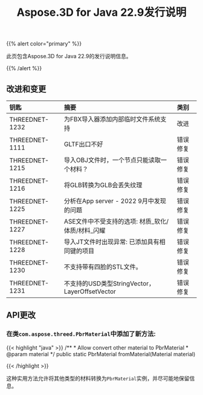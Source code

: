 ﻿---
title: Aspose.3D for Java 22.9发行说明
type: docs
weight: 4
url: /zh/java/aspose-3d-for-java-22-9-release-notes/
description: Aspose.3D for Java 22.9的发行说明。
---
{{% alert color="primary" %}}

此页包含Aspose.3D for Java 22.9的发行说明信息。

{{% /alert %}}
## **改进和变更**

|**钥匙**|**摘要**|**类别**|
|:- |:- |:- |
|THREEDNET-1232 |为FBX导入器添加内部临时文件系统支持|改进|
|THREEDNET-1111 |GLTF出口不好|错误修复|
|THREEDNET-1215 |导入OBJ文件时，一个节点只能读取一个材料？|错误修复|
|THREEDNET-1216 |将GLB转换为GLB会丢失纹理|错误修复|
|THREEDNET-1225 |分析在App server - 2022 9月中发现的问题|错误修复|
|THREEDNET-1227 |ASE文件中不受支持的选项: 材质_软化/体质/材料_闪耀|错误修复|
|THREEDNET-1228 |导入JT文件时出现异常: 已添加具有相同键的项目|错误修复|
|THREEDNET-1230 |不支持带有四脸的STL文件。|错误修复|
|THREEDNET-1231 |不支持的USD类型StringVector，LayerOffsetVector|错误修复|


## API更改 ##


### 在类`com.aspose.threed.PbrMaterial`中添加了新方法:

{{< highlight "java" >}}
    /**
     * Allow convert other material to PbrMaterial
     * @param material 
     */
    public static PbrMaterial fromMaterial(Material material)

{{< /highlight >}}


这种实用方法允许将其他类型的材料转换为`PbrMaterial`实例，并尽可能地保留信息。


